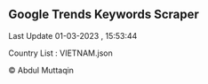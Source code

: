 

## Google Trends Keywords Scraper 
 
Last Update 01-03-2023 , 15:53:44

Country List :
VIETNAM.json



© Abdul Muttaqin 
